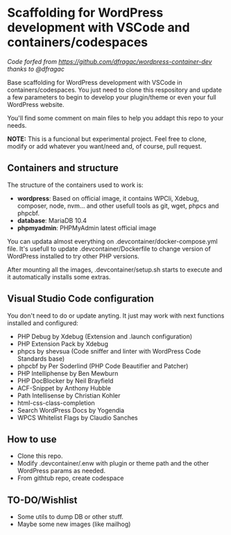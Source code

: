 # Scaffolding for WordPress development with VSCode and containers/codespaces

_Code forfed from https://github.com/dfragac/wordpress-container-dev thanks to @dfragac_

Base scaffolding for WordPress development with VSCode in containers/codespaces. You just need to clone this respository and update a few parameters to begin to develop your plugin/theme or even your full WordPress website.

You'll find some comment on main files to help you addapt this repo to your needs.

**NOTE:** This is a funcional but experimental project. Feel free to clone, modify or add whatever you want/need and, of course, pull request.

## Containers and structure

The structure of the containers used to work is:

 - **wordpress**: Based on official image, it contains WPCli, Xdebug, composer, node, nvm... and other usefull tools as git, wget, phpcs and phpcbf.
 - **database**: MariaDB 10.4
 - **phpmyadmin**: PHPMyAdmin latest official image

You can updata almost everything on .devcontainer/docker-compose.yml file. It's usefull to update .devcontainer/Dockerfile to change version of WordPress installed to try other PHP versions.

After mounting all the images, .devcontainer/setup.sh starts to execute and it automatically installs some extras.

## Visual Studio Code configuration

You don't need to do or update anyting. It just may work with next functions installed and configured:

 - PHP Debug by Xdebug (Extension and .launch configuration)
 - PHP Extension Pack by Xdebug
 - phpcs by shevsua (Code sniffer and linter with WordPress Code Standards base)
 - phpcbf by Per Soderlind (PHP Code Beautifier and Patcher)
 - PHP Intelliphense by Ben Mewburn
 - PHP DocBlocker by Neil Brayfield
 - ACF-Snippet by Anthony Hubble
 - Path Intellisense by Christian Kohler
 - html-css-class-completion
 - Search WordPress Docs by Yogendia
 - WPCS Whitelist Flags by Claudio Sanches

## How to use

- Clone this repo.
- Modify .devcontainer/.enw with plugin or theme path and the other WordPress params as needed.
- From githtub repo, create codespace

## TO-DO/Wishlist

 - Some utils to dump DB or other stuff.
 - Maybe some new images (like mailhog)